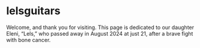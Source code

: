 # lelsguitars
Welcome, and thank you for visiting. This page is dedicated to our daughter Eleni, “Lels,” who passed away in August 2024 at just 21, after a brave fight with bone cancer.
